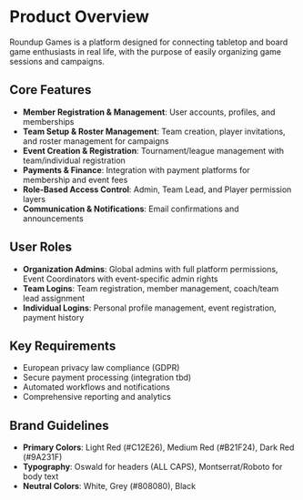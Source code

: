 # Product Overview

Roundup Games is a platform designed for connecting tabletop and board game enthusiasts in real life, with the purpose of easily organizing game sessions and campaigns.

## Core Features

- **Member Registration & Management**: User accounts, profiles, and memberships
- **Team Setup & Roster Management**: Team creation, player invitations, and roster management for campaigns
- **Event Creation & Registration**: Tournament/league management with team/individual registration
- **Payments & Finance**: Integration with payment platforms for membership and event fees
- **Role-Based Access Control**: Admin, Team Lead, and Player permission layers
- **Communication & Notifications**: Email confirmations and announcements

## User Roles

- **Organization Admins**: Global admins with full platform permissions, Event Coordinators with event-specific admin rights
- **Team Logins**: Team registration, member management, coach/team lead assignment
- **Individual Logins**: Personal profile management, event registration, payment history

## Key Requirements

- European privacy law compliance (GDPR)
- Secure payment processing (integration tbd)
- Automated workflows and notifications
- Comprehensive reporting and analytics

## Brand Guidelines

- **Primary Colors**: Light Red (#C12E26), Medium Red (#B21F24), Dark Red (#9A231F)
- **Typography**: Oswald for headers (ALL CAPS), Montserrat/Roboto for body text
- **Neutral Colors**: White, Grey (#808080), Black
